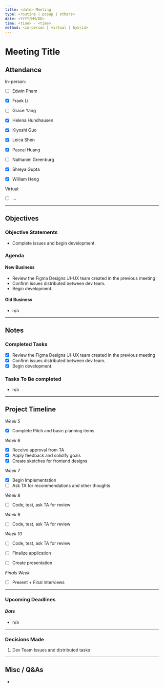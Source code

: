 ```yaml
---
title: <date> Meeting
type: <routine | popup | others>
date: <YYYY/MM/DD>
time: <time> - <time>
method: <in-person | virtual | hybrid>
---
```


# Meeting Title 

## Attendance

In-person:

- [ ] Edwin Pham 
- [X] Frank Li 
- [ ] Grace Yang 
- [X] Helena Hundhausen 
- [X] Kiyoshi Guo 
- [X] Leica Shen
- [X] Pascal Huang 
- [ ] Nathaniel Greenburg 
- [X] Shreya Gupta 
- [X] William Heng 


Virtual:

- [ ] ...

--- 

## Objectives

### Objective Statements

- Complete issues and begin development. 

### Agenda
#### New Business
- Review the Figma Designs UI-UX team created in the previous meeting 
- Confirm issues distributed between dev team. 
- Begin development. 

#### Old Business
- n/a

--- 

## Notes

### Completed Tasks
- [X] Review the Figma Designs UI-UX team created in the previous meeting 
- [X] Confirm issues distributed between dev team. 
- [X] Begin development.  

### Tasks To Be completed 
- n/a 
  
---

## Project Timeline
*Week 5*		
- [X] Complete Pitch and basic planning items

*Week 6* 
- [X] Receive approval from TA
- [X] Apply feedback and solidify goals
- [X] Create sketches for frontend designs

*Week 7*
- [X] Begin Implementation 
- [ ] Ask TA for recommendations and other thoughts

*Week 8*
- [ ] Code, test, ask TA for review

*Week 9*
- [ ] Code, test, ask TA for review

*Week 10*
- [ ] Code, test, ask TA for review
- [ ] Finalize application
- [ ] Create presentation


*Finals Week*
- [ ] Present + Final Interviews 
  
---

### Upcoming Deadlines
#### *Date*
- n/a

---

### Decisions Made
1. Dev Team Issues and distributed tasks 
   
---

## Misc / Q&As
- 